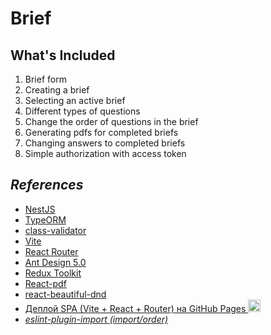 <h1>Brief</h1>

<h2>What's Included</h2>

<ol>
  <li>Brief form</li>
  <li>Creating a brief</li>
  <li>Selecting an active brief</li>
  <li>Different types of questions</li>
  <li>Change the order of questions in the brief</li>
  <li>Generating pdfs for completed briefs</li>
  <li>Changing answers to completed briefs</li>
  <li>Simple authorization with access token</li>
</ol>

<h2><i>References</i></h2>

<ul>
  <li><a href="https://docs.nestjs.com/">NestJS</a></li>
  <li><a href="https://typeorm.io/">TypeORM</a></li>
  <li><a href="https://github.com/typestack/class-validator#readme">class-validator</a></li>
  <li><a href="https://vitejs.dev/guide/#scaffolding-your-first-vite-project">Vite</a></li>
  <li><a href="https://reactrouter.com/en/main">React Router</a></li>
  <li><a href="https://ant.design/?theme=dark">Ant Design 5.0</a></li>
  <li><a href="https://redux-toolkit.js.org/">Redux Toolkit</a></li>
  <li><a href="https://react-pdf.org/">React-pdf</a></li>
  <li><a href="https://github.com/atlassian/react-beautiful-dnd?tab=readme-ov-file">react-beautiful-dnd</a></li>
  <li>
    <a href="https://www.youtube.com/watch?v=PN4uPBEfxCQ" target="_blank">
      Деплой SPA (Vite + React + Router) на GitHub Pages
      <img
        width="20"
        height="20"
        src="https://cdn.icon-icons.com/icons2/2699/PNG/32/youtube_logo_icon_168737.png"
        alt="YouTube"
        title="Деплой SPA (Vite + React + Router) на GitHub Pages"
      />
    </a>
  </li>

  <li>
    <a href="https://github.com/import-js/eslint-plugin-import/blob/main/docs/rules/order.md">
      <i>eslint-plugin-import (import/order)</i>
    </a>
  </li>
</ul>
